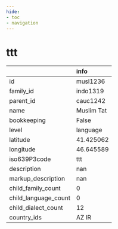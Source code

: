 ```yaml
---
hide:
- toc
- navigation
---
```

# ttt
|                      | info       |
|:---------------------|:-----------|
| id                   | musl1236   |
| family_id            | indo1319   |
| parent_id            | cauc1242   |
| name                 | Muslim Tat |
| bookkeeping          | False      |
| level                | language   |
| latitude             | 41.425062  |
| longitude            | 46.645589  |
| iso639P3code         | ttt        |
| description          | nan        |
| markup_description   | nan        |
| child_family_count   | 0          |
| child_language_count | 0          |
| child_dialect_count  | 12         |
| country_ids          | AZ IR      |